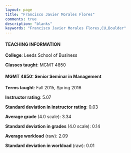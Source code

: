 ```yaml
---
layout: page
title: "Francisco Javier Morales Flores" 
comments: true
description: "blanks"
keywords: "Francisco Javier Morales Flores,CU,Boulder"
---
```

<head>
<script src="https://ajax.googleapis.com/ajax/libs/jquery/2.1.3/jquery.min.js"></script>
<script src="https://dl.dropboxusercontent.com/s/pc42nxpaw1ea4o9/highcharts.js?dl=0"></script>
<!-- <script src="../assets/js/highcharts.js"></script> -->
<style type="text/css">@font-face {
	font-family: "Bebas Neue";
	src: url(https://www.filehosting.org/file/details/544349/BebasNeue Regular.otf) format("opentype");
	}
	h1.Bebas { 
		font-family: "Bebas Neue", Verdana, Tahoma;
	}
</style>
</head>
	   
#### TEACHING INFORMATION

**College**: Leeds School of Business

**Classes taught**: MGMT 4850

#### MGMT 4850: Senior Seminar in Management

**Terms taught**: Fall 2015, Spring 2016

**Instructor rating**: 5.07

**Standard deviation in instructor rating**: 0.03

**Average grade** (4.0 scale): 3.34

**Standard deviation in grades** (4.0 scale): 0.14

**Average workload** (raw): 2.09

**Standard deviation in workload** (raw): 0.01

